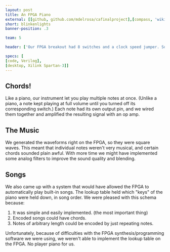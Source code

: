 ```yaml
---
layout: post
title: An FPGA Piano
external: [[github, github.com/mdelrosa/cafinalproject],[compass, 'wikis.olin.edu/ca/doku.php?id=projects:fpga_piano']]
short: blinkenlights
banner-position: .3

team: 5

header: ['Our FPGA breakout had 8 switches and a clock speed jumper. So we turned it into a 3 octave piano.','Two of those octaves were kind of by accident. It was only after we had programmed the FPGA and wired up the speaker that we realized we could change the octave of the notes by moving the clock multiplier jumper on the FPGA breakout board.']

specs: [
[code, Verilog],
[desktop, Xilink Spartan-3]]
---
```


## Chords!

Like a piano, our instrument let you play multiple notes at once. (Unlike a piano, a note kept playing at full volume until you turned off its corresponding switch.) Each note had its own output pin, and we wired them together and amplified the resulting signal with an op amp.

## The Music

We generated the waveforms right on the FPGA, so they were square waves. This meant that individual notes weren't very musical, and certain chords sounded plain awful. With more time we might have implemented some analog filters to improve the sound quality and blending.

## Songs

We also came up with a system that would have allowed the FPGA to automatically play built-in songs. The lookup table held which "keys" of the piano were held down, in song order. We were pleased with this schema because:
1. It was simple and easily implemented. (the most important thing)
1. Encoded songs could have chords.
1. Notes of arbitrary length could be encoded by just repeating notes.

Unfortunately, because of difficulties with the FPGA synthesis/programming software we were using, we weren't able to implement the lookup table on the FPGA. No player piano for us.
